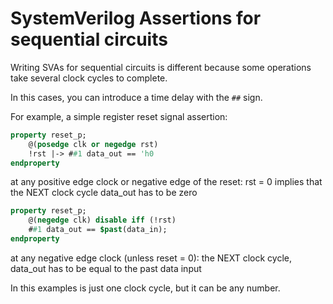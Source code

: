 # SystemVerilog Assertions for sequential circuits

Writing SVAs for sequential circuits is different because some operations take several clock cycles to complete.

In this cases, you can introduce a time delay with the `##` sign.

For example, a simple register reset signal assertion:

```systemverilog
property reset_p;
    @(posedge clk or negedge rst)
    !rst |-> ##1 data_out == 'h0
endproperty
```

at any positive edge clock or negative edge of the reset:
	rst = 0 implies that the NEXT clock cycle data_out has to be zero

```systemverilog
property reset_p;
    @(negedge clk) disable iff (!rst)
    ##1 data_out == $past(data_in);
endproperty
```

at any negative edge clock (unless reset = 0):
	the NEXT clock cycle, data_out has to be equal to the past data input


In this examples is just one clock cycle, but it can be any number.
	



